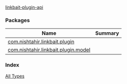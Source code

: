 [linkbait-plugin-api](.)

### Packages

| Name | Summary |
|---|---|
| [com.nishtahir.linkbait.plugin](com.nishtahir.linkbait.plugin/index.md) |  |
| [com.nishtahir.linkbait.plugin.model](com.nishtahir.linkbait.plugin.model/index.md) |  |

### Index

[All Types](alltypes/index.md)